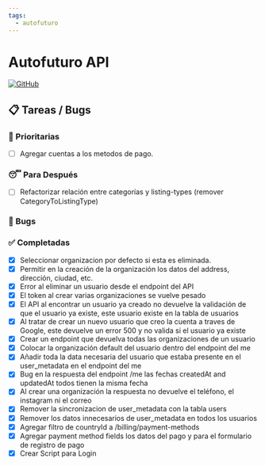 ```yaml
---
tags:
  - autofuturo
---
```

# Autofuturo API
[![GitHub](https://img.shields.io/badge/GitHub-Repository-blue.svg)](https://github.com/autofuturo/autofuturo-api)

## 📋 Tareas / Bugs
### 🚨 Prioritarias

- [ ] Agregar cuentas a los metodos de pago.

### 😴 Para Después
- [ ] Refactorizar relación entre categorías y listing-types (remover CategoryToListingType)

### 🐛 Bugs
### ✅ Completadas

- [x] Seleccionar organizacion por defecto si esta es eliminada.
- [x] Permitir en la creación de la organización los datos del address, dirección, ciudad, etc.
- [X] Error al eliminar un usuario desde el endpoint del API 
- [X] El token al crear varias organizaciones se vuelve pesado
- [X] El API al encontrar un usuario ya creado no devuelve la validación de que el usuario ya existe, este usuario existe en la tabla de usuarios
- [X] Al tratar de crear un nuevo usuario que creo la cuenta a traves de Google, este devuelve un error 500 y no valida si el usuario ya existe
- [x] Crear un endpoint que devuelva todas las organizaciones de un usuario
- [x] Colocar la organización default del usuario dentro del endpoint del me
- [x] Añadir toda la data necesaria del usuario que estaba presente en el user_metadata en el endpoint del me
- [x] Bug en la respuesta del endpoint /me las fechas createdAt and updatedAt todos tienen la misma fecha
- [x] Al crear una organización la respuesta no devuelve el teléfono, el instagram ni el correo
- [x] Remover la sincronizacion de user_metadata con la tabla users
- [x] Remover los datos innecesarios de user_metadata en todos los usuarios
- [x] Agregar filtro de countryId a /billing/payment-methods
- [x] Agregar payment method fields los datos del pago y para el formulario de registro de pago
- [x] Crear Script para Login